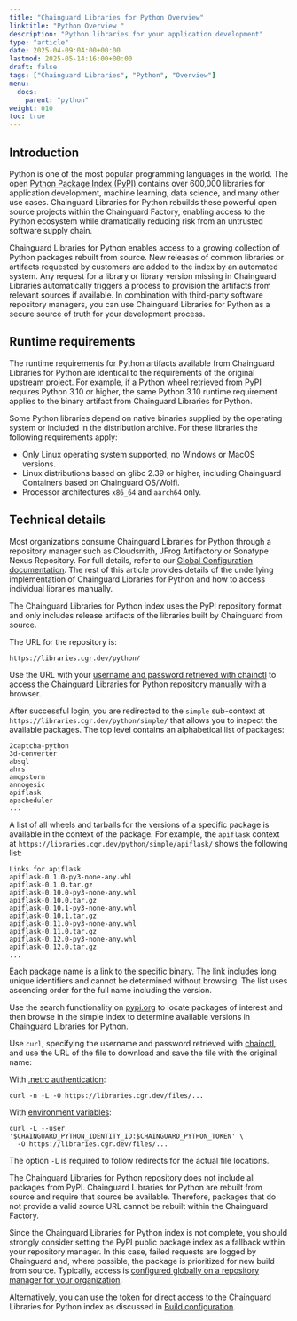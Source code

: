 ```yaml
---
title: "Chainguard Libraries for Python Overview"
linktitle: "Python Overview "
description: "Python libraries for your application development"
type: "article"
date: 2025-04-09:04:00+00:00
lastmod: 2025-05-14:16:00+00:00
draft: false
tags: ["Chainguard Libraries", "Python", "Overview"]
menu:
  docs:
    parent: "python"
weight: 010
toc: true
---
```


## Introduction

Python is one of the most popular programming languages in the world. The
open [Python Package Index (PyPI)](https://pypi.org/) contains over 600,000
libraries for application development, machine learning, data science, and many
other use cases. Chainguard Libraries for Python rebuilds these powerful open
source projects within the Chainguard Factory, enabling access to the Python
ecosystem while dramatically reducing risk from an untrusted software supply
chain.

Chainguard Libraries for Python enables access to a growing collection of Python
packages rebuilt from source. New releases of common libraries or artifacts
requested by customers are added to the index by an automated system. Any
request for a library or library version missing in Chainguard Libraries
automatically triggers a process to provision the artifacts from relevant
sources if available. In combination with third-party software repository
managers, you can use Chainguard Libraries for Python as a secure source of
truth for your development process.

## Runtime requirements

The runtime requirements for Python artifacts available from Chainguard
Libraries for Python are identical to the requirements of the original upstream
project. For example, if a Python wheel retrieved from PyPI requires Python 3.10
or higher, the same Python 3.10 runtime requirement applies to the binary
artifact from Chainguard Libraries for Python.

Some Python libraries depend on native binaries supplied by the operating system
or included in the distribution archive. For these libraries the following
requirements apply:

* Only Linux operating system supported, no Windows or MacOS versions.
* Linux distributions based on glibc 2.39 or higher, including Chainguard
  Containers based on Chainguard OS/Wolfi.
* Processor architectures `x86_64` and `aarch64` only.

## Technical details

Most organizations consume Chainguard Libraries for Python through a repository
manager such as Cloudsmith, JFrog Artifactory or Sonatype Nexus Repository. For
full details, refer to our [Global Configuration
documentation](/chainguard/libraries/python/global-configuration). The rest of
this article provides details of the underlying implementation of Chainguard
Libraries for Python and how to access individual libraries manually.

The Chainguard Libraries for Python index uses the PyPI repository format and
only includes release artifacts of the libraries built by Chainguard from
source.

The URL for the repository is:

```
https://libraries.cgr.dev/python/
```

Use the URL with your [username and password retrieved with
chainctl](/chainguard/libraries/access/) to access the Chainguard Libraries for
Python repository manually with a browser.

After successful login, you are redirected to the `simple` sub-context at
`https://libraries.cgr.dev/python/simple/` that allows you to inspect the
available packages. The top level contains an alphabetical list of packages:

```
2captcha-python
3d-converter
absql
ahrs
amqpstorm
annogesic
apiflask
apscheduler
...
```

A list of all wheels and tarballs for the versions of a specific package is
available in the context of the package. For example, the `apiflask` context at
`https://libraries.cgr.dev/python/simple/apiflask/` shows the following list:

```
Links for apiflask
apiflask-0.1.0-py3-none-any.whl
apiflask-0.1.0.tar.gz
apiflask-0.10.0-py3-none-any.whl
apiflask-0.10.0.tar.gz
apiflask-0.10.1-py3-none-any.whl
apiflask-0.10.1.tar.gz
apiflask-0.11.0-py3-none-any.whl
apiflask-0.11.0.tar.gz
apiflask-0.12.0-py3-none-any.whl
apiflask-0.12.0.tar.gz
...
```

Each package name is a link to the specific binary. The link includes long
unique identifiers and cannot be determined without browsing. The list uses
ascending order for the full name including the version.

Use the search functionality on [pypi.org](https://pypi.org/) to locate packages
of interest and then browse in the simple index to determine available versions
in Chainguard Libraries for Python.

Use `curl`, specifying the username and password retrieved with
[chainctl](/chainguard/libraries/access/), and use the URL of the file
to download and save the file with the original name:

With [.netrc authentication](/chainguard/libraries/access/#netrc):

```
curl -n -L -O https://libraries.cgr.dev/files/...
```

With [environment variables](/chainguard/libraries/access/#env):

```
curl -L --user '$CHAINGUARD_PYTHON_IDENTITY_ID:$CHAINGUARD_PYTHON_TOKEN' \
  -O https://libraries.cgr.dev/files/...
```

The option `-L` is required to follow redirects for the actual file locations.

The Chainguard Libraries for Python repository does not include all packages
from PyPI. Chainguard Libraries for Python are rebuilt from source and require
that source be available. Therefore, packages that do not provide a valid source
URL cannot be rebuilt within the Chainguard Factory.

Since the Chainguard Libraries for Python index is not complete, you should
strongly consider setting the PyPI public package index as a fallback within
your repository manager. In this case, failed requests are logged by Chainguard
and, where possible, the package is prioritized for new build from source.
Typically, access is [configured globally on a repository manager for your
organization](/chainguard/libraries/python/global-configuration/).

Alternatively, you can use the token for direct access to the Chainguard
Libraries for Python index as discussed in [Build
configuration](/chainguard/libraries/python/build-configuration/).
